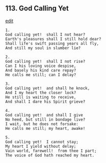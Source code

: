 
## 113.  God Calling Yet
[edit](https://docs.google.com/document/d/1FWe3Wx_wKY2sdGqCLDGpThgrzvl5RyRO/edit?mode=html)



    1.
    God calling yet!  shall I not hear?
    Earth's pleasures shall I still hold dear?
    Shall life's swift passing years all fly,
    And still my soul in slumber lie?

    2.
    God calling yet!  shall I not rise?
    Can I his loving voice despise,
    And basely his kind care repay?
    He calls me still; can I delay?

    3.
    God calling yet!  and shall he knock,
    And I my heart the closer lock?
    He still is waiting to receive,
    And shall I dare his Spirit grieve?

    4.
    God calling yet!  and shall I give
    No heed, but still in bondage live?
    I wait, but he does not forsake:
    He calls me still; my heart, awake!

    5.
    God calling yet!  I cannot stay;
    My heart I yield without delay;
    Vain world, farewell!  from thee I part;
    The voice of God hath reached my heart.
